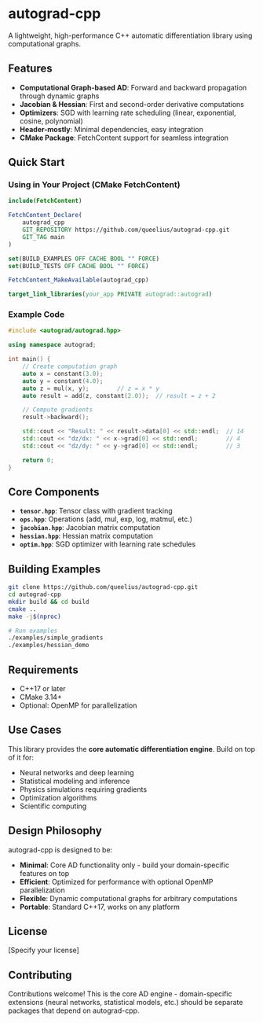 # autograd-cpp

A lightweight, high-performance C++ automatic differentiation library using computational graphs.

## Features

- **Computational Graph-based AD**: Forward and backward propagation through dynamic graphs
- **Jacobian & Hessian**: First and second-order derivative computations
- **Optimizers**: SGD with learning rate scheduling (linear, exponential, cosine, polynomial)
- **Header-mostly**: Minimal dependencies, easy integration
- **CMake Package**: FetchContent support for seamless integration

## Quick Start

### Using in Your Project (CMake FetchContent)

```cmake
include(FetchContent)

FetchContent_Declare(
    autograd_cpp
    GIT_REPOSITORY https://github.com/queelius/autograd-cpp.git
    GIT_TAG main
)

set(BUILD_EXAMPLES OFF CACHE BOOL "" FORCE)
set(BUILD_TESTS OFF CACHE BOOL "" FORCE)

FetchContent_MakeAvailable(autograd_cpp)

target_link_libraries(your_app PRIVATE autograd::autograd)
```

### Example Code

```cpp
#include <autograd/autograd.hpp>

using namespace autograd;

int main() {
    // Create computation graph
    auto x = constant(3.0);
    auto y = constant(4.0);
    auto z = mul(x, y);        // z = x * y
    auto result = add(z, constant(2.0));  // result = z + 2

    // Compute gradients
    result->backward();

    std::cout << "Result: " << result->data[0] << std::endl;  // 14
    std::cout << "dz/dx: " << x->grad[0] << std::endl;        // 4
    std::cout << "dz/dy: " << y->grad[0] << std::endl;        // 3

    return 0;
}
```

## Core Components

- **`tensor.hpp`**: Tensor class with gradient tracking
- **`ops.hpp`**: Operations (add, mul, exp, log, matmul, etc.)
- **`jacobian.hpp`**: Jacobian matrix computation
- **`hessian.hpp`**: Hessian matrix computation
- **`optim.hpp`**: SGD optimizer with learning rate schedules

## Building Examples

```bash
git clone https://github.com/queelius/autograd-cpp.git
cd autograd-cpp
mkdir build && cd build
cmake ..
make -j$(nproc)

# Run examples
./examples/simple_gradients
./examples/hessian_demo
```

## Requirements

- C++17 or later
- CMake 3.14+
- Optional: OpenMP for parallelization

## Use Cases

This library provides the **core automatic differentiation engine**. Build on top of it for:

- Neural networks and deep learning
- Statistical modeling and inference
- Physics simulations requiring gradients
- Optimization algorithms
- Scientific computing

## Design Philosophy

autograd-cpp is designed to be:

- **Minimal**: Core AD functionality only - build your domain-specific features on top
- **Efficient**: Optimized for performance with optional OpenMP parallelization
- **Flexible**: Dynamic computational graphs for arbitrary computations
- **Portable**: Standard C++17, works on any platform

## License

[Specify your license]

## Contributing

Contributions welcome! This is the core AD engine - domain-specific extensions (neural networks, statistical models, etc.) should be separate packages that depend on autograd-cpp.
